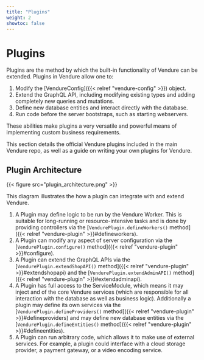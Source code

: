 ```yaml
---
title: "Plugins"
weight: 2
showtoc: false
---
```

 
# Plugins

Plugins are the method by which the built-in functionality of Vendure can be extended. Plugins in Vendure allow one to:

1. Modify the [VendureConfig]({{< relref "vendure-config" >}}) object.
2. Extend the GraphQL API, including modifying existing types and adding completely new queries and mutations.
3. Define new database entities and interact directly with the database.
4. Run code before the server bootstraps, such as starting webservers.

These abilities make plugins a very versatile and powerful means of implementing custom business requirements.

This section details the official Vendure plugins included in the main Vendure repo, as well as a guide on writing your own plugins for Vendure.

## Plugin Architecture

{{< figure src="plugin_architecture.png" >}}

This diagram illustrates the how a plugin can integrate with and extend Vendure.

1. A Plugin may define logic to be run by the Vendure Worker. This is suitable for long-running or resource-intensive tasks and is done by providing controllers via the [`VendurePlugin.defineWorkers()` method]({{< relref "vendure-plugin" >}}#defineworkers).
2. A Plugin can modify any aspect of server configuration via the [`VendurePlugin.configure()` method]({{< relref "vendure-plugin" >}}#configure).
3. A Plugin can extend the GraphQL APIs via the [`VendurePlugin.extendShopAPI()` method]({{< relref "vendure-plugin" >}}#extendshopapi) and the [`VendurePlugin.extendAdminAPI()` method]({{< relref "vendure-plugin" >}}#extendadminapi).
4. A Plugin has full access to the ServiceModule, which means it may inject and of the core Vendure services (which are responsible for all interaction with the database as well as business logic). Additionally a plugin may define its own services via the [`VendurePlugin.defineProviders()` method]({{< relref "vendure-plugin" >}}#defineproviders) and may define new database entities via the [`VendurePlugin.defineEntities()` method]({{< relref "vendure-plugin" >}}#defineentities).
5. A Plugin can run arbitrary code, which allows it to make use of external services. For example, a plugin could interface with a cloud storage provider, a payment gateway, or a video encoding service.
